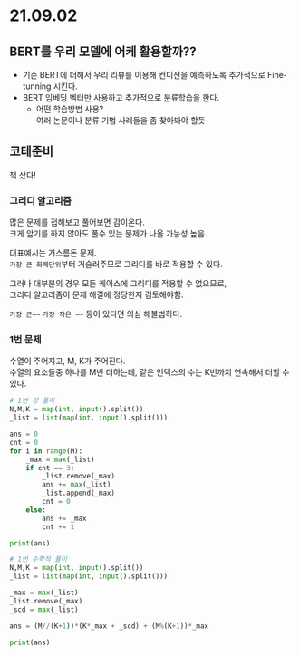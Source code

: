 # 21.09.02

## BERT를 우리 모델에 어케 활용할까?? 
- 기존 BERT에 더해서 우리 리뷰를 이용해 컨디션을 예측하도록 추가적으로 Fine-tunning 시킨다.  
- BERT 임베딩 벡터만 사용하고 추가적으로 분류학습을 한다.  
    - 어떤 학습방법 사용?  
여러 논문이나 분류 기법 사례들을 좀 찾아봐야 할듯  

## 코테준비 
책 샀다!  

### 그리디 알고리즘
많은 문제를 접해보고 풀어보면 감이온다.  
크게 암기를 하지 않아도 풀수 있는 문제가 나올 가능성 높음.  

대표예시는 거스름돈 문제.  
`가장 큰 화폐단위`부터 거슬러주므로 그리디를 바로 적용할 수 있다.  

그러나 대부분의 경우 모든 케이스에 그리디를 적용할 수 없으므로,  
그리디 알고리즘이 문제 해결에 정당한지 검토해야함.  

`가장 큰~~` `가장 작은 ~~` 등이 있다면 의심 해볼법하다.  

### 1번 문제
수열이 주어지고, M, K가 주어진다.  
수열의 요소들중 하나를 M번 더하는데, 같은 인덱스의 수는 K번까지 연속해서 더할 수 있다.  
```python
# 1번 걍 풀이
N,M,K = map(int, input().split())
_list = list(map(int, input().split()))

ans = 0
cnt = 0
for i in range(M):
    _max = max(_list)
    if cnt == 3:
        _list.remove(_max)
        ans += max(_list)
        _list.append(_max)
        cnt = 0
    else:
        ans += _max
        cnt += 1

print(ans)
```

```python
# 1번 수학적 풀이
N,M,K = map(int, input().split())
_list = list(map(int, input().split()))

_max = max(_list)
_list.remove(_max)
_scd = max(_list)

ans = (M//(K+1))*(K*_max + _scd) + (M%(K+1))*_max

print(ans)
```